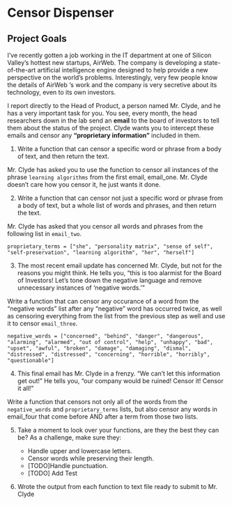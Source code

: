 # Censor Dispenser

## Project Goals

I’ve recently gotten a job working in the IT department at one of Silicon Valley’s hottest new startups, AirWeb. The company is developing a state-of-the-art artificial intelligence engine designed to help provide a new perspective on the world’s problems. Interestingly, very few people know the details of AirWeb ‘s work and the company is very secretive about its technology, even to its own investors.

I report directly to the Head of Product, a person named Mr. Clyde, and he has a very important task for you. You see, every month, the head researchers down in the lab send an **email** to the board of investors to tell them about the status of the project. Clyde wants you to intercept these emails and censor any **“proprietary information”** included in them.

1. Write a function that can censor a specific word or phrase from a body of text, and then return the text.

Mr. Clyde has asked you to use the function to censor all instances of the phrase `learning algorithms` from the first email, email_one. Mr. Clyde doesn’t care how you censor it, he just wants it done.

2. Write a function that can censor not just a specific word or phrase from a body of text, but a whole list of words and phrases, and then return the text.

Mr. Clyde has asked that you censor all words and phrases from the following list in `email_two`.

`proprietary_terms = ["she", "personality matrix", "sense of self", "self-preservation", "learning algorithm", "her", "herself"]`

3. The most recent email update has concerned Mr. Clyde, but not for the reasons you might think. He tells you, “this is too alarmist for the Board of Investors! Let’s tone down the negative language and remove unnecessary instances of ‘negative words.’”

Write a function that can censor any occurance of a word from the “negative words” list after any “negative” word has occurred twice, as well as censoring everything from the list from the previous step as well and use it to censor `email_three`.

`negative_words = ["concerned", "behind", "danger", "dangerous", "alarming", "alarmed", "out of control", "help", "unhappy", "bad", "upset", "awful", "broken", "damage", "damaging", "dismal", "distressed", "distressed", "concerning", "horrible", "horribly", "questionable"]`

4.  This final email has Mr. Clyde in a frenzy. “We can’t let this information get out!” He tells you, “our company would be ruined! Censor it! Censor it all!”

Write a function that censors not only all of the words from the `negative_words` and `proprietary_terms` lists, but also censor any words in email_four that come before AND after a term from those two lists.

5. Take a moment to look over your functions, are they the best they can be? As a challenge, make sure they:

   - Handle upper and lowercase letters.
   - Censor words while preserving their length.
   - [TODO]Handle punctuation.
   - [TODO] Add Test

6. Wrote the output from each function to text file ready to submit to Mr. Clyde
